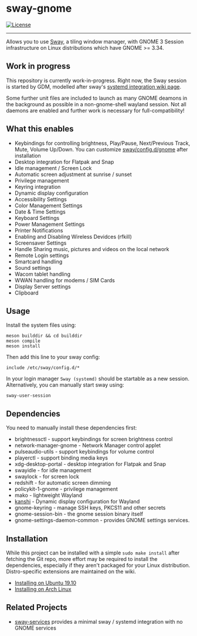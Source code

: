 # sway-gnome

[![License](http://img.shields.io/badge/license-MIT-blue.svg?style=flat)](http://choosealicense.com/licenses/mit/)

---

Allows you to use [Sway](https://github.com/swaywm/sway), a tiling window manager, with GNOME 3 Session
infrastructure on Linux distributions which have GNOME >= 3.34.

## Work in progress

This repository is currently work-in-progress. Right now, the Sway session is
started by GDM, modelled after sway's [systemd integration wiki page](https://github.com/swaywm/sway/wiki/Systemd-integration).

Some further unit files are included to launch as many GNOME deamons in the background as possible in a non-gnome-shell wayland session.
Not all daemons are enabled and further work is necessary for full-compatibility!

## What this enables

-   Keybindings for controlling brightness, Play/Pause, Next/Previous Track, Mute, Volume Up/Down. You can customize [sway/config.d/gnome](./sway/config.d/gnome) after installation
-   Desktop integration for Flatpak and Snap
-   Idle management / Screen Lock
-   Automatic screen adjustment at sunrise / sunset
-   Privilege management
-   Keyring integration
-   Dynamic display configuration
-   Accessibility Settings
-   Color Management Settings
-   Date & Time Settings
-   Keyboard Settings
-   Power Management Settings
-   Printer Notifications
-   Enabling and Disabling Wireless Devidces (rfkill)
-   Screensaver Settings
-   Handle Sharing music, pictures and videos on the local network
-   Remote Login settings
-   Smartcard handling
-   Sound settings
-   Wacom tablet handling
-   WWAN handling for modems / SIM Cards
-   Display Server settings
-   Clipboard

## Usage

Install the system files using:

```shell
meson builddir && cd builddir
meson compile
meson install
```

Then add this line to your sway config:

```sway
include /etc/sway/config.d/*
```

In your login manager `Sway (systemd)` should be startable as a new session. Alternatively, you can manually start sway using:

```shell
sway-user-session
```

## Dependencies

You need to manually install these dependencies first:

-   brightnessctl - support keybindings for screen brightness control
-   network-manager-gnome - Network Manager control applet
-   pulseaudio-utils - support keybindings for volume control
-   playerctl - support binding media keys
-   xdg-desktop-portal - desktop integration for Flatpak and Snap
-   swayidle - for idle management
-   swaylock - for screen lock
-   redshift - for automatic screen dimming
-   policykit-1-gnome - privilege management
-   mako - lightweight Wayland
-   [kanshi](https://github.com/emersion/kanshi) - Dynamic display configuration for Wayland
-   gnome-keyring - manage SSH keys, PKCS11 and other secrets
-   gnome-session-bin - the gnome session binary itself
-   gnome-settings-daemon-common - provides GNOME settings services.

## Installation

While this project can be installed with a simple `sudo make install` after fetching the Git repo,
more effort may be required to install the dependencies, especially if they aren't packaged for your
Linux distribution. Distro-specific extensions are maintained on the wiki.

-   [Installing on Ubuntu 19.10](https://github.com/RobinBoers/sway-gnome/wiki/Installation#install-on-ubuntu-1910)
-   [Installing on Arch Linux](https://github.com/RobinBoers/sway-gnome/wiki/Installation#install-on-arch-linux)

## Related Projects

-   [sway-services](https://github.com/xdbob/sway-services) provides a minimal sway / systemd integration with no GNOME services
